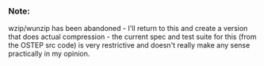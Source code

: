 ### Note:
wzip/wunzip has been abandoned - I'll return to this and create a version that does actual compression - the current spec and test suite for this (from the OSTEP src code) is very restrictive and doesn't really make any sense practically in my opinion. 
